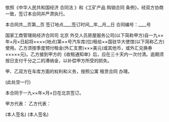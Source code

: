 
 


依照《中华人民共和国经济
合同法
》和《工矿产品
购销合同
条例》，经双方协商一致，签订本合同并严肃执行。


本合同共__页第__页 签订地点____签订时间__年__月__日 合同编号：____号


国家工商管理局经济合同司
北京
外交人员房屋服务公司(以下简称甲方)自一九××年×月×日起将××××(地点)第××号汽车库(位)租给××国驻华大使馆(以下简称乙方)使用。乙方须按季度预付租金(外汇支票)×××美元(或其他币，或外汇兑换券×××××元)。乙方接到甲方的《收租通知单》后，应在三十天内一次付清。逾期须按日支付千分之二的滞纳金，以补偿甲方所受的损失。


甲、乙双方在车库方面的权利和义务，按照公寓
租赁合同
办理。


(此处空一行)


本合同于一九××年×月×日在北京签订。










甲方代表： 乙方代表：


(本人签名) (本人签名)
 


 

 
 
 
 
 
  


  
 

  


  


  
 
 
 
 

